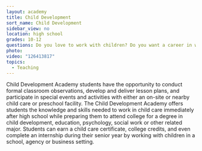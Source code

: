 ```yaml
---
layout: academy
title: Child Development
sort_name: Child Development
sidebar_view: no
location: high school
grades: 10-12
questions: Do you love to work with children? Do you want a career in which you can make a difference?
photo:
video: "126413817"
topics:
  - Teaching
---
```


Child Development Academy students have the opportunity to conduct formal classroom observations, develop and deliver lesson plans, and participate in special events and activities with either an on-site or nearby child care or preschool facility. The Child Development Academy offers students the knowledge and skills needed to work in child care immediately after high school while preparing them to attend college for a degree in child development, education, psychology, social work or other related major. Students can earn a child care certificate, college credits, and even complete an internship during their senior year by working with children in a school, agency or business setting.
